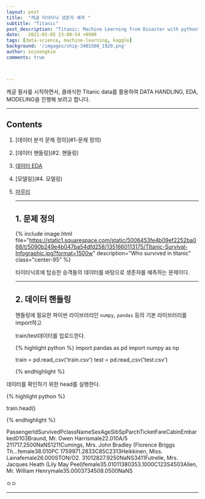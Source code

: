 ```yaml
---
layout: post
title:  "캐글 타이타닉 생존자 예측 "
subtitle: "Titanic"
post_description: "Titanic: Machine Learning from Disaster with python"
date:   2021-03-05 23:00:54 +0900
tags: [data-science, machine-learning, kaggle]
background: '/imgages/ship-3401500_1920.png'
author: sojeongkim
comments: true



---
```


캐글 필사를 시작하면서, 클래식한 Titanic data를 활용하여 DATA HANDLING, EDA, MODELING을 진행해 보려고 합니다.

-----







## Contents

1. [데이터 분석 문제 정의](#1-문제 정의)

2. [데이터 핸들링](#2. 핸들링)

3. [데이터 EDA](3.데이터EDA)

4. [모델링](#4. 모델링)

5. [마무리](#5.마무리)

   -----

   ## 1. 문제 정의

   {% include image.html file="https://static1.squarespace.com/static/5006453fe4b09ef2252ba068/t/5090b249e4b047ba54dfd258/1351660113175/TItanic-Survival-Infographic.jpg?format=1500w" description="Who survived in titanic" class="center-95" %}

   타이타닉호에 탑승한 승객들의 데이터를 바탕으로 생존자를 예측하는 문제이다.

   ***

   ## 2. 데이터 핸들링

   핸들링에 필요한 파이썬 라이브러리인 `numpy`, `pandas` 등의 기본 라이브러리를 import하고 

   train/test데이터를 업로드한다.

   

   {% highlight python %}
   import pandas as pd
   import numpy as np

   train = pd.read_csv('train.csv')
   test = pd.read_csv('test.csv')

   {% endhighlight %}

데이터를 확인하기 위한 head를 실행한다.

{% highlight python %}

train.head()

{% endhighlight %}  



PassengerIdSurvivedPclassNameSexAgeSibSpParchTicketFareCabinEmbarked0103Braund, Mr. Owen Harrismale22.010A/5 211717.2500NaNS1211Cumings, Mrs. John Bradley (Florence Briggs Th...female38.010PC 1759971.2833C85C2313Heikkinen, Miss. Lainafemale26.000STON/O2. 31012827.9250NaNS3411Futrelle, Mrs. Jacques Heath (Lily May Peel)female35.01011380353.1000C123S4503Allen, Mr. William Henrymale35.0003734508.0500NaNS



ㅇㅇ

***

